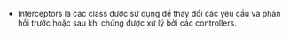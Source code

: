 - Interceptors là các class được sử dụng để thay đổi các yêu cầu và phản hồi trước hoặc sau khi chúng được xử lý bởi các controllers. 